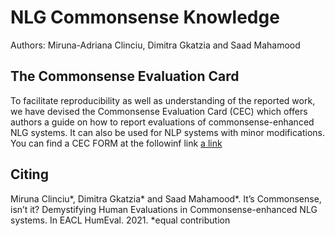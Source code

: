 # NLG Commonsense Knowledge

Authors: Miruna-Adriana Clinciu, Dimitra Gkatzia and Saad Mahamood

## The Commonsense Evaluation Card 
To facilitate reproducibility as well as understanding of the reported work, we have devised the Commonsense Evaluation Card (CEC) which offers authors a guide on how to report evaluations of commonsense-enhanced NLG systems. It can also be used for NLP systems with minor modifications.
You can find a CEC FORM at the followinf link [a link](https://nlgknowledge.github.io/commonsense/)

## Citing

Miruna Clinciu*, Dimitra Gkatzia* and Saad Mahamood*. It’s Commonsense, isn’t it? Demystifying Human Evaluations in Commonsense-enhanced NLG systems. In EACL HumEval. 2021. *equal contribution 

